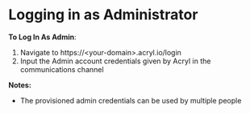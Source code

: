 # Logging in as Administrator

**To Log In As Admin**:&#x20;

1. Navigate to https://\<your-domain>.acryl.io/login&#x20;
2. Input the Admin account credentials given by Acryl in the communications channel

**Notes:**

* The provisioned admin credentials can be used by multiple people
